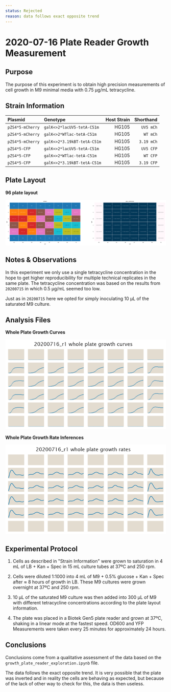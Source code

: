```yaml
---
status: Rejected
reason: data follows exact opposite trend
---
```


# 2020-07-16 Plate Reader Growth Measurement

## Purpose
The purpose of this experiment is to obtain high precision measurements of cell
growth in M9 minimal media with 0.75 µg/mL tetracycline.

## Strain Information

| Plasmid | Genotype | Host Strain | Shorthand |
| :------ | :------- | ----------: | --------: |
| `pZS4*5-mCherry`| `galK<>2*lacUV5-tetA-C51m` | HG105 |`UV5 mCh` |
| `pZS4*5-mCherry`| `galK<>2*WTlac-tetA-C51m` | HG105 |`WT mCh` |
| `pZS4*5-mCherry`| `galK<>2*3.19kBT-tetA-C51m` | HG105 |`3.19 mCh` 
| `pZS4*5-CFP`| `galK<>2*lacUV5-tetA-C51m` | HG105 |`UV5 CFP` |
| `pZS4*5-CFP`| `galK<>2*WTlac-tetA-C51m` | HG105 |`WT CFP` |
| `pZS4*5-CFP`| `galK<>2*3.19kBT-tetA-C51m` | HG105 |`3.19 CFP` 

## Plate Layout

**96 plate layout**

![plate layout](output/plate_layout.png)


## Notes & Observations

In this experiment we only use a single tetracycline concentration in the hope
to get higher reproducibility for multiple technical replicates in the same
plate. The tetracycline concentration was based on the results from `20200715`
in which 0.5 µg/mL seemed too low.

Just as in `20200715` here we opted for simply inoculating 10 µL of the
saturated M9 culture.

## Analysis Files

**Whole Plate Growth Curves**

![plate layout](output/growth_plate_summary.png)

**Whole Plate Growth Rate Inferences**

![plate layout](output/growth_rate_summary.png)

## Experimental Protocol

1. Cells as described in "Strain Information" were grown to saturation in 4 mL
   of LB + Kan + Spec in 15 mL culture tubes at 37ºC and 250 rpm.

2. Cells were diluted 1:1000 into 4 mL of M9 + 0.5% glucose + Kan + Spec after ≈
   8 hours of growth in LB. These M9 cultures were grown overnight at 37ºC and
   250 rpm.

3. 10 µL of the saturated M9 culture was then added into 300 µL of M9  with
   different tetracycline concentrations according to the plate layout
   information.

4. The plate was placed in a Biotek Gen5 plate reader and grown at 37ºC, shaking
   in a linear mode at the fastest speed. OD600 and YFP Measurements were taken
   every 25 minutes for approximately 24 hours.

## Conclusions

Conclusions come from a qualitative assessment of the data based on the 
`growth_plate_reader_exploration.ipynb` file.

The data follows the exact opposite trend. It is very possible that the plate
was inverted and in reality the cells are behaving as expected, but because of
the lack of other way to check for this, the data is then useless.